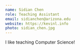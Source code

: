 ```yaml
---
name: Sidian Chen
role: Teaching Assistant
email: sidianchen@arizona.edu
website: https://kevinl.info
photo: sidian_chen.jpg
---
```


I like teaching Computer Science!
